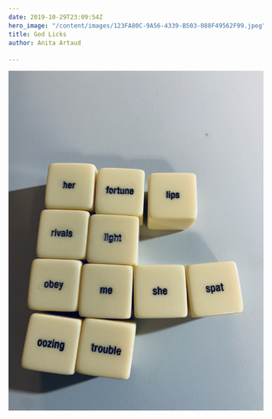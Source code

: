 ```yaml
---
date: 2019-10-29T23:09:54Z
hero_image: "/content/images/123FA80C-9A56-4339-B503-088F49562F99.jpeg"
title: God Licks
author: Anita Artaud

---
```

![God Licks](/content/images/123FA80C-9A56-4339-B503-088F49562F99.jpeg "God Licks")